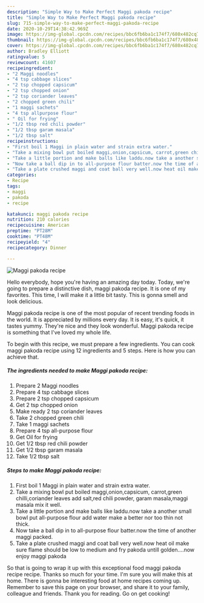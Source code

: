 ```yaml
---
description: "Simple Way to Make Perfect Maggi pakoda recipe"
title: "Simple Way to Make Perfect Maggi pakoda recipe"
slug: 715-simple-way-to-make-perfect-maggi-pakoda-recipe
date: 2020-10-29T14:38:42.969Z
image: https://img-global.cpcdn.com/recipes/bbc6fb6ba1c174f7/680x482cq70/maggi-pakoda-recipe-recipe-main-photo.jpg
thumbnail: https://img-global.cpcdn.com/recipes/bbc6fb6ba1c174f7/680x482cq70/maggi-pakoda-recipe-recipe-main-photo.jpg
cover: https://img-global.cpcdn.com/recipes/bbc6fb6ba1c174f7/680x482cq70/maggi-pakoda-recipe-recipe-main-photo.jpg
author: Bradley Elliott
ratingvalue: 5
reviewcount: 41607
recipeingredient:
- "2 Maggi noodles"
- "4 tsp cabbage slices"
- "2 tsp chopped capsicum"
- "2 tsp chopped onion"
- "2 tsp coriander leaves"
- "2 chopped green chili"
- "1 maggi sachets"
- "4 tsp allpurpose flour"
- " Oil for frying"
- "1/2 tbsp red chili powder"
- "1/2 tbsp garam masala"
- "1/2 tbsp salt"
recipeinstructions:
- "First boil 1 Maggi in plain water and strain extra water."
- "Take a mixing bowl put boiled maggi,onion,capsicum, carrot,green chilli,coriander leaves add salt,red chili powder, garam masala,maggi masala mix it well."
- "Take a little portion and make balls like laddu.now take a another small bowl put all-purpose flour add water make a better nor too thin not thick."
- "Now take a ball dip in to all-purpose flour batter.now the time of another maggi packed."
- "Take a plate crushed maggi and coat ball very well.now heat oil make sure flame should be low to medium and fry pakoda untill golden....now enjoy maggi pakoda"
categories:
- Recipe
tags:
- maggi
- pakoda
- recipe

katakunci: maggi pakoda recipe 
nutrition: 210 calories
recipecuisine: American
preptime: "PT28M"
cooktime: "PT48M"
recipeyield: "4"
recipecategory: Dinner

---
```



![Maggi pakoda recipe](https://img-global.cpcdn.com/recipes/bbc6fb6ba1c174f7/680x482cq70/maggi-pakoda-recipe-recipe-main-photo.jpg)

Hello everybody, hope you're having an amazing day today. Today, we're going to prepare a distinctive dish, maggi pakoda recipe. It is one of my favorites. This time, I will make it a little bit tasty. This is gonna smell and look delicious.



Maggi pakoda recipe is one of the most popular of recent trending foods in the world. It is appreciated by millions every day. It is easy, it's quick, it tastes yummy. They're nice and they look wonderful. Maggi pakoda recipe is something that I've loved my whole life.


To begin with this recipe, we must prepare a few ingredients. You can cook maggi pakoda recipe using 12 ingredients and 5 steps. Here is how you can achieve that.

<!--inarticleads1-->

##### The ingredients needed to make Maggi pakoda recipe:

1. Prepare 2 Maggi noodles
1. Prepare 4 tsp cabbage slices
1. Prepare 2 tsp chopped capsicum
1. Get 2 tsp chopped onion
1. Make ready 2 tsp coriander leaves
1. Take 2 chopped green chili
1. Take 1 maggi sachets
1. Prepare 4 tsp all-purpose flour
1. Get  Oil for frying
1. Get 1/2 tbsp red chili powder
1. Get 1/2 tbsp garam masala
1. Take 1/2 tbsp salt




<!--inarticleads2-->

##### Steps to make Maggi pakoda recipe:

1. First boil 1 Maggi in plain water and strain extra water.
1. Take a mixing bowl put boiled maggi,onion,capsicum, carrot,green chilli,coriander leaves add salt,red chili powder, garam masala,maggi masala mix it well.
1. Take a little portion and make balls like laddu.now take a another small bowl put all-purpose flour add water make a better nor too thin not thick.
1. Now take a ball dip in to all-purpose flour batter.now the time of another maggi packed.
1. Take a plate crushed maggi and coat ball very well.now heat oil make sure flame should be low to medium and fry pakoda untill golden....now enjoy maggi pakoda




So that is going to wrap it up with this exceptional food maggi pakoda recipe recipe. Thanks so much for your time. I'm sure you will make this at home. There is gonna be interesting food at home recipes coming up. Remember to save this page on your browser, and share it to your family, colleague and friends. Thank you for reading. Go on get cooking!
